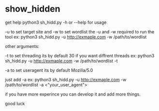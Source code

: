 # show_hidden
get help 
python3 sh_hidd.py -h or --help for usage

-u to  set target site and -w to set wordlist the -u and -w required to run the tool
ex: python3 sh_hidd.py -u http://exmaple.com -w /path/to/wordlist

other arguments:

-t to set threading its by default 30 if you want diffrent threads 
ex: python3 sh_hidd.py -u http://exmaple.com -w /path/to/wordlist -t <value>

-a to set useragent its by default Mozilla/5.0

just add -a 
ex: python3 sh_hidd.py -u http://exmaple.com -w /path/to/wordlist -a <"your_user_agent">

if you have more experince you can develop it and add more things.

good luck
